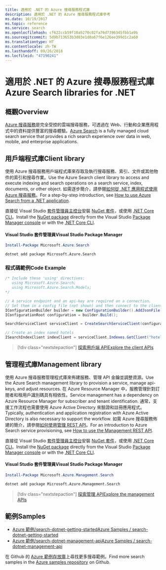 ```yaml
---
title: 適用於 .NET 的 Azure 搜尋服務程式庫
description: 適用於 .NET 的 Azure 搜尋服務程式庫參考
ms.date: 10/19/2017
ms.topic: reference
ms.service: search
ms.openlocfilehash: cf622ccb59f10a5270c02fa76d7396345fbb1a9b
ms.sourcegitcommit: 5d9b713653b3d03e1d0a67f6e126ee399d1c2a60
ms.translationtype: HT
ms.contentlocale: zh-TW
ms.lasthandoff: 09/26/2018
ms.locfileid: "47190241"
---
```

# <a name="azure-search-libraries-for-net"></a><span data-ttu-id="debff-103">適用於 .NET 的 Azure 搜尋服務程式庫</span><span class="sxs-lookup"><span data-stu-id="debff-103">Azure Search libraries for .NET</span></span>

## <a name="overview"></a><span data-ttu-id="debff-104">概觀</span><span class="sxs-lookup"><span data-stu-id="debff-104">Overview</span></span>

<span data-ttu-id="debff-105">[Azure 搜尋服務](https://docs.microsoft.com/azure/search/search-what-is-azure-search)是完全受控的雲端搜尋服務，可透過在 Web、行動和企業應用程式中的資料提供豐富的搜尋體驗。</span><span class="sxs-lookup"><span data-stu-id="debff-105">[Azure Search](https://docs.microsoft.com/azure/search/search-what-is-azure-search) is a fully managed cloud search service that provides a rich search experience over data in web, mobile, and enterprise applications.</span></span>

## <a name="client-library"></a><span data-ttu-id="debff-106">用戶端程式庫</span><span class="sxs-lookup"><span data-stu-id="debff-106">Client library</span></span>

<span data-ttu-id="debff-107">使用 Azure 搜尋服務用戶端程式庫來存取及執行搜尋服務、索引、文件或其他物件的索引和搜尋作業。</span><span class="sxs-lookup"><span data-stu-id="debff-107">Use the Azure Search client library to access and execute indexing and search operations on a search service, index, documents, or other object.</span></span> <span data-ttu-id="debff-108">如需逐步簡介，請參閱[如何從 .NET 應用程式使用 Azure 搜尋服務](https://docs.microsoft.com/azure/search/search-howto-dotnet-sdk)。</span><span class="sxs-lookup"><span data-stu-id="debff-108">For a step-by-step introduction, see [How to use Azure Search from a .NET application](https://docs.microsoft.com/azure/search/search-howto-dotnet-sdk).</span></span>

<span data-ttu-id="debff-109">直接從 Visual Studio [套件管理員主控台][PackageManager]安裝 [NuGet 套件](https://www.nuget.org/packages/Microsoft.Azure.Search)，或使用 [.NET Core CLI][DotNetCLI]。</span><span class="sxs-lookup"><span data-stu-id="debff-109">Install the [NuGet package](https://www.nuget.org/packages/Microsoft.Azure.Search) directly from the Visual Studio [Package Manager console][PackageManager] or with the [.NET Core CLI][DotNetCLI].</span></span>

#### <a name="visual-studio-package-manager"></a><span data-ttu-id="debff-110">Visual Studio 套件管理員</span><span class="sxs-lookup"><span data-stu-id="debff-110">Visual Studio Package Manager</span></span>

```powershell
Install-Package Microsoft.Azure.Search
```

```bash
dotnet add package Microsoft.Azure.Search
```

### <a name="code-example"></a><span data-ttu-id="debff-111">程式碼範例</span><span class="sxs-lookup"><span data-stu-id="debff-111">Code Example</span></span>

```csharp
/* Include these 'using' directives:
   using Microsoft.Azure.Search;
   using Microsoft.Azure.Search.Models;
*/

// A service endpoint and an api-key are required on a connection.
// Set them in a config file (not shown) and then connect to the client.
IConfigurationBuilder builder = new ConfigurationBuilder().AddJsonFile("appsettings.json");
IConfigurationRoot configuration = builder.Build();

SearchServiceClient serviceClient = CreateSearchServiceClient(configuration);

// Create an index named hotels
ISearchIndexClient indexClient = serviceClient.Indexes.GetClient("hotels");

```

> [!div class="nextstepaction"]
> [<span data-ttu-id="debff-112">探索用戶端 API</span><span class="sxs-lookup"><span data-stu-id="debff-112">Explore the client APIs</span></span>](/dotnet/api/overview/azure/search/client)


## <a name="management-library"></a><span data-ttu-id="debff-113">管理程式庫</span><span class="sxs-lookup"><span data-stu-id="debff-113">Management library</span></span>

<span data-ttu-id="debff-114">使用 Azure 搜尋服務管理程式庫來佈建服務、管理 API 金鑰並調整資源。</span><span class="sxs-lookup"><span data-stu-id="debff-114">Use the Azure Search management library to provision a service, manage api-keys, and adjust resources.</span></span> <span data-ttu-id="debff-115">在 Azure Resource Manager 中，服務管理針對訂閱者和租用戶識別碼具有相依性。</span><span class="sxs-lookup"><span data-stu-id="debff-115">Service management has a dependency on Azure Resource Manager for subscriber and tenant identification.</span></span> <span data-ttu-id="debff-116">通常，支援工作流程也需要使用 Azure Active Directory 來驗證和註冊應用程式。</span><span class="sxs-lookup"><span data-stu-id="debff-116">Typically, authentication and application registration with Azure Active Directory is also necessary to support the workflow.</span></span> <span data-ttu-id="debff-117">如需 Azure 搜尋服務佈建的簡介，請參閱[如何使用管理 REST API](https://docs.microsoft.com/rest/api/searchmanagement/search-howto-management-rest-api)。</span><span class="sxs-lookup"><span data-stu-id="debff-117">For an introduction to Azure Search service provisioning, see [How to use the Management REST API](https://docs.microsoft.com/rest/api/searchmanagement/search-howto-management-rest-api).</span></span>

<span data-ttu-id="debff-118">直接從 Visual Studio [套件管理員主控台][PackageManager]安裝 [NuGet 套件](https://www.nuget.org/packages/Microsoft.Azure.Management.Search)，或使用 [.NET Core CLI][DotNetCLI]。</span><span class="sxs-lookup"><span data-stu-id="debff-118">Install the [NuGet package](https://www.nuget.org/packages/Microsoft.Azure.Management.Search) directly from the Visual Studio [Package Manager console][PackageManager] or with the [.NET Core CLI][DotNetCLI].</span></span>

#### <a name="visual-studio-package-manager"></a><span data-ttu-id="debff-119">Visual Studio 套件管理員</span><span class="sxs-lookup"><span data-stu-id="debff-119">Visual Studio Package Manager</span></span>

```powershell
Install-Package Microsoft.Azure.Management.Search
```

```bash
dotnet add package Microsoft.Azure.Management.Search
```

> [!div class="nextstepaction"]
> [<span data-ttu-id="debff-120">探索管理 API</span><span class="sxs-lookup"><span data-stu-id="debff-120">Explore the management APIs</span></span>](/dotnet/api/overview/azure/search/management)

## <a name="samples"></a><span data-ttu-id="debff-121">範例</span><span class="sxs-lookup"><span data-stu-id="debff-121">Samples</span></span>

 + [<span data-ttu-id="debff-122">Azure 範例/search-dotnet-getting-started</span><span class="sxs-lookup"><span data-stu-id="debff-122">Azure Samples / search-dotnet-getting-started</span></span>](https://github.com/Azure-Samples/search-dotnet-getting-started)
 + [<span data-ttu-id="debff-123">Azure 範例/search-dotnet-management-api</span><span class="sxs-lookup"><span data-stu-id="debff-123">Azure Samples / search-dotnet-management-api</span></span>](https://github.com/Azure-Samples/search-dotnet-management-api)

<span data-ttu-id="debff-124">在 Github 的 [Azure 範例存放庫](https://github.com/Azure-Samples/)上尋找更多搜尋範例。</span><span class="sxs-lookup"><span data-stu-id="debff-124">Find more search samples in the [Azure samples repository](https://github.com/Azure-Samples/) on Github.</span></span>

[PackageManager]: https://docs.microsoft.com/nuget/tools/package-manager-console
[DotNetCLI]: https://docs.microsoft.com/dotnet/core/tools/dotnet-add-package
